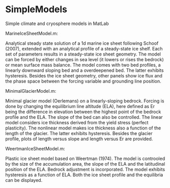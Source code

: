 # SimpleModels
Simple climate and cryosphere models in MatLab

MarineIceSheetModel.m:

Analytical steady state solution of a 1d marine ice sheet following Schoof (2007), extended with an analytical profile of a steady-state ice shelf. Each set of parameters results in a steady-state ice sheet geometry. The model can be forced by either changes in sea level (it lowers or rises the bedrock) or mean surface mass balance. The model comes with two bed profiles, a linearly downward sloping bed and a overdeepened bed. The latter exhibits hysteresis. Besides the ice sheet geometry, other panels show ice flux and the phase space between the forcing variable and grounding line position.

MinimalGlacierModel.m:

Minimal glacier model (Oerlemans) on a linearly-sloping bedrock. Forcing is done by changing the equilibrium line altitude (ELA), here defined as Er being the difference in elevation between the highest point of the bedrock profile and the ELA. The slope of the bed can also be controlled. The linear model considers ice thickness derived from the yield stress (perfect plasticity). The nonlinear model makes ice thickness also a function of the length of the glacier. The latter exhibits hysteresis. Besides the glacier profile, plots of length versus slope and length versus Er are provided.

WeertmanIceSheetModel.m:

Plastic ice sheet model based on Weertman (1974). The model is controoled by the size of the accumulation area, the slope of the ELA and the latitudinal position of the ELA. Bedrock adjustment is incorporated. The model exhibits hysteresis as a function of ELA. Both the ice sheet profile and the equilibria can be displayed.

